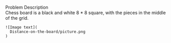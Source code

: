 Problem Description  
    Chess board is a black and white 8 * 8 square, with the pieces in the middle of the grid.  
      
    ![Image text](
      Distance-on-the-board/picture.png
    )
